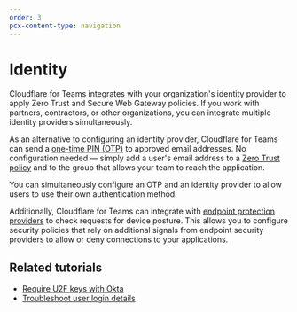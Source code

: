 ```yaml
---
order: 3
pcx-content-type: navigation
---
```


# Identity

Cloudflare for Teams integrates with your organization's identity provider to apply Zero Trust and Secure Web Gateway policies. If you work with partners, contractors, or other organizations, you can integrate multiple identity providers simultaneously.

As an alternative to configuring an identity provider, Cloudflare for Teams can send a [one-time PIN (OTP)](/identity/one-time-pin) to approved email addresses. No configuration needed — simply add a user's email address to a [Zero Trust policy](/policies/zero-trust) and to the group that allows your team to reach the application.

You can simultaneously configure an OTP and an identity provider to allow users to use their own authentication method.

Additionally, Cloudflare for Teams can integrate with [endpoint protection providers](/identity/devices) to check requests for device posture. This allows you to configure security policies that rely on additional signals from endpoint security providers to allow or deny connections to your applications.

<DirectoryListing path="/identity" />

## Related tutorials

- [Require U2F keys with Okta](/tutorials/okta-u2f)
- [Troubleshoot user login details](/tutorials/user-diagnostics)
